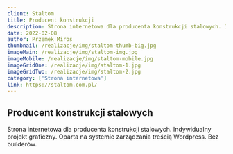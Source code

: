 ```yaml
---
client: Staltom
title: Producent konstrukcji 
description: Strona internetowa dla producenta konstrukcji stalowych. Indywidualny projekt graficzny. Oparta na systemie zarządzania treścią Wordpress. Bez builderów.
date: 2022-02-08
author: Przemek Miros
thumbnail: /realizacje/img/staltom-thumb-big.jpg
imageMain: /realizacje/img/staltom-img.jpg
imageMobile: /realizacje/img/staltom-mobile.jpg
imageGridOne: /realizacje/img/staltom-1.jpg
imageGridTwo: /realizacje/img/staltom-2.jpg
category: ['Strona internetowa']
link: https://staltom.com.pl/
---
```


## Producent konstrukcji stalowych

Strona internetowa dla producenta konstrukcji stalowych. Indywidualny projekt graficzny. Oparta na systemie zarządzania treścią Wordpress. Bez builderów.
